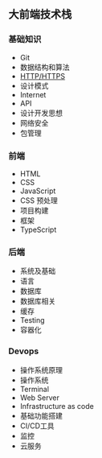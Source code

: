 ## 大前端技术栈

### 基础知识
* Git
* 数据结构和算法
* [HTTP/HTTPS](/basic/http/index.md)
* 设计模式
* Internet
* API
* 设计开发思想
* 网络安全
* 包管理

### 前端
* HTML
* CSS
* JavaScript
* CSS 预处理
* 项目构建
* 框架
* TypeScript

### 后端
* 系统及基础
* 语言
* 数据库
* 数据库相关
* 缓存
* Testing
* 容器化

### Devops
* 操作系统原理
* 操作系统
* Terminal
* Web Server
* Infrastructure as code
* 基础功能搭建
* CI/CD工具
* 监控
* 云服务

